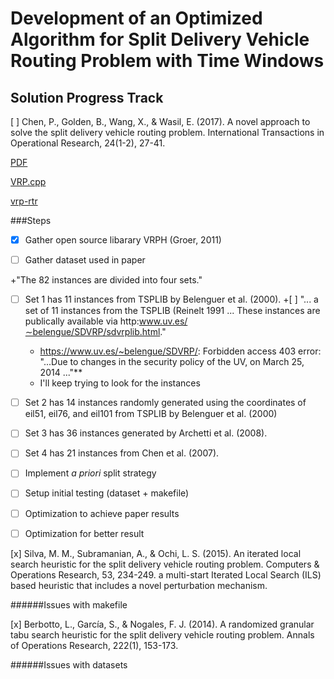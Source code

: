 ﻿# Development of an Optimized Algorithm for Split Delivery Vehicle Routing Problem with Time Windows

## Solution Progress Track
[ ] Chen, P., Golden, B., Wang, X., &amp; Wasil, E. (2017). A novel approach to solve the split delivery vehicle routing problem. International Transactions in Operational Research, 24(1-2), 27-41.
	
 [PDF](https://onlinelibrary.wiley.com/doi/pdf/10.1111/itor.12250)

 [VRP.cpp](https://projects.coin-or.org/VRPH/browser/trunk/src/apps/vrp_rtr.cpp?rev=5)

 [vrp-rtr](https://projects.coin-or.org/VRPH/browser/trunk/src/VRP.cpp?rev=5)

 ###Steps
 + [x] Gather open source libarary VRPH (Groer, 2011)
 + [ ] Gather dataset used in paper


  +"The 82 instances are divided into four sets."
   +[ ] Set 1 has 11 instances from TSPLIB by Belenguer et al. (2000).
    +[ ] "... a set of 11 instances from the TSPLIB (Reinelt 1991 ... These instances are publically available via http:www.uv.es/∼belengue/SDVRP/sdvrplib.html."
      + https://www.uv.es/~belengue/SDVRP/: Forbidden access 403 error: "...Due to changes in the security policy of the UV, on March 25, 2014 ..."**
      + I'll keep trying to look for the instances
   +[ ] Set 2 has 14 instances randomly generated using the coordinates of eil51, eil76, and eil101 from TSPLIB by Belenguer et al. (2000)
   +[ ] Set 3 has 36 instances generated by Archetti et al. (2008).
   +[ ] Set 4 has 21 instances from Chen et al. (2007).
		
 + [ ] Implement *a priori* split strategy 
 + [ ] Setup initial testing (dataset + makefile)
 + [ ] Optimization to achieve paper results
 + [ ] Optimization for better result
	
[x] Silva, M. M., Subramanian, A., &amp; Ochi, L. S. (2015). An iterated local search heuristic for the split delivery vehicle routing problem. Computers &amp; Operations Research, 53, 234-249.
	a multi-start Iterated Local Search (ILS) based heuristic that includes a novel perturbation mechanism. 
	
######Issues with makefile

[x] Berbotto, L., García, S., &amp; Nogales, F. J. (2014). A randomized granular tabu search heuristic for the split delivery vehicle routing problem. Annals of Operations Research, 222(1), 153-173.

######Issues with datasets